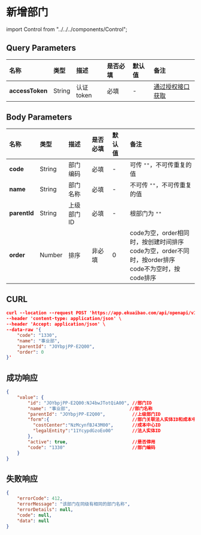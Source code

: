# 新增部门

import Control from "../../../components/Control";

<Control
method="POST"
url="/api/openapi/v1/departments"
/>

## Query Parameters

| 名称 | 类型 | 描述 | 是否必填 | 默认值 | 备注 |
| :--- | :--- | :--- | :--- |:--- | :--- |
| **accessToken** | String | 认证token | 必填 | - | [通过授权接口获取](/docs/open-api/getting-started/auth) |

## Body Parameters

| 名称 | 类型 | 描述 | 是否必填 | 默认值 | 备注 |
| :--- | :--- | :--- | :--- |:--- | :--- |
| **code**     | String  | 部门编码	| 必填   | - | 可传 `""`，不可传重复的值 |
| **name**     | String  | 部门名称	| 必填   | - | 不可传 `""`，不可传重复的值 |
| **parentId** | String  | 上级部门ID	| 必填   | - | 根部门为 `""` |
| **order**    | Number  | 排序	    | 非必填 | 0 | code为空，order相同时，按创建时间排序<br/>code为空，order不同时，按order排序<br/>code不为空时，按code排序 |

## CURL
```json
curl --location --request POST 'https://app.ekuaibao.com/api/openapi/v1/departments?accessToken=rv0bwKeAks4Y00' \
--header 'content-type: application/json' \
--header 'Accept: application/json' \
--data-raw '{
    "code": "1330",
    "name": "事业部",
    "parentId": "JOYbpjPP-E2Q00",
    "order": 0
}'
```

## 成功响应
```json
{
    "value": {
        "id": "JOYbpjPP-E2Q00:NJ4bwJTotQiA00", //部门ID
        "name": "事业部",                      //部门名称
        "parentId": "JOYbpjPP-E2Q00",          //上级部门ID
        "form":{                               //部门关联法人实体ID和成本中心ID
          "costCenter":"NzMcynfBJ43M00",       //成本中心ID
          "legalEntity":"11YcypdGzoEo00"       //法人实体ID
        },
        "active": true,                        //是否停用
        "code": "1330"                         //部门编码
    }
}
```

## 失败响应
```json
{
    "errorCode": 412,
    "errorMessage": "该部门在同级有相同的部门名称",
    "errorDetails": null,
    "code": null,
    "data": null
}
```
